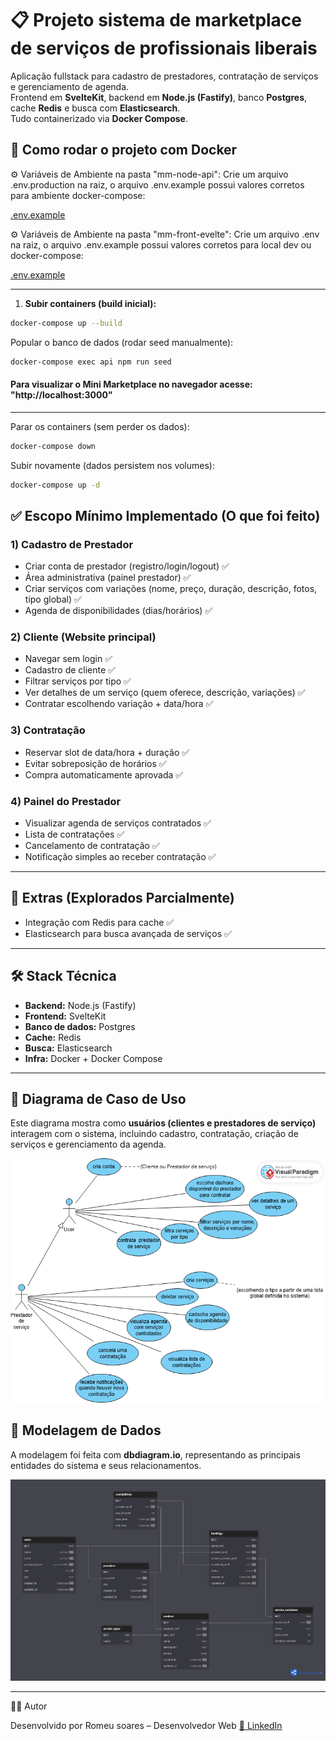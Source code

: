 # 📋 Projeto sistema de marketplace de serviços de profissionais liberais

Aplicação fullstack para cadastro de prestadores, contratação de serviços e gerenciamento de agenda.  
Frontend em **SvelteKit**, backend em **Node.js (Fastify)**, banco **Postgres**, cache **Redis** e busca com **Elasticsearch**.  
Tudo containerizado via **Docker Compose**.

## 🚀 Como rodar o projeto com Docker

⚙️ Variáveis de Ambiente na pasta "mm-node-api":
Crie um arquivo .env.production na raiz, o arquivo .env.example possui valores corretos para ambiente docker-compose:

<a href="https://github.com/Romeusorionaet/Mini-Marketplace/blob/main/mm-api-node/.env.example" target="_blank">.env.example</a>

⚙️ Variáveis de Ambiente na pasta "mm-front-evelte":
Crie um arquivo .env na raiz, o arquivo .env.example possui valores corretos para local dev ou docker-compose:

<a href="https://github.com/Romeusorionaet/Mini-Marketplace/blob/main/mm-front-svelte/.env.example" target="_blank">.env.example</a>

---

1. **Subir containers (build inicial):**

```sh
docker-compose up --build
```

Popular o banco de dados (rodar seed manualmente):

```sh
docker-compose exec api npm run seed
```

#### Para visualizar o Mini Marketplace no navegador acesse: "http://localhost:3000"

---

Parar os containers (sem perder os dados):

```sh
docker-compose down
```

Subir novamente (dados persistem nos volumes):

```sh
docker-compose up -d
```

## ✅ Escopo Mínimo Implementado (O que foi feito)

### 1) Cadastro de Prestador

- Criar conta de prestador (registro/login/logout) ✅
- Área administrativa (painel prestador) ✅
- Criar serviços com variações (nome, preço, duração, descrição, fotos, tipo global) ✅
- Agenda de disponibilidades (dias/horários) ✅

### 2) Cliente (Website principal)

- Navegar sem login ✅
- Cadastro de cliente ✅
- Filtrar serviços por tipo ✅
- Ver detalhes de um serviço (quem oferece, descrição, variações) ✅
- Contratar escolhendo variação + data/hora ✅

### 3) Contratação

- Reservar slot de data/hora + duração ✅
- Evitar sobreposição de horários ✅
- Compra automaticamente aprovada ✅

### 4) Painel do Prestador

- Visualizar agenda de serviços contratados ✅
- Lista de contratações ✅
- Cancelamento de contratação ✅
- Notificação simples ao receber contratação ✅

---

## 🌟 Extras (Explorados Parcialmente)

- Integração com Redis para cache ✅
- Elasticsearch para busca avançada de serviços ✅

---

## 🛠 Stack Técnica

- **Backend:** Node.js (Fastify)
- **Frontend:** SvelteKit
- **Banco de dados:** Postgres
- **Cache:** Redis
- **Busca:** Elasticsearch
- **Infra:** Docker + Docker Compose

---

## 🔹 Diagrama de Caso de Uso

Este diagrama mostra como **usuários (clientes e prestadores de serviço)** interagem com o sistema, incluindo cadastro, contratação, criação de serviços e gerenciamento da agenda.

![Diagrama de Caso de Uso](./assets/imgs/mini-marketplace-use-case.png)

## 🔹 Modelagem de Dados

A modelagem foi feita com **dbdiagram.io**, representando as principais entidades do sistema e seus relacionamentos.

![Modelagem de Dados](./assets/imgs/mini-arketplace-db.png)

---

👨‍💻 Autor

Desenvolvido por Romeu soares – Desenvolvedor Web
<a href="https://www.linkedin.com/in/romeu-soares-87749a231/" target="_blank">🔗 LinkedIn</a>
